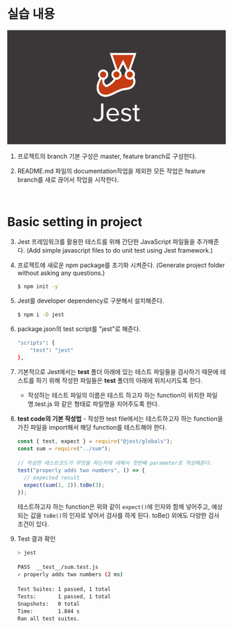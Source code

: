 # **실습 내용**

![](./img/210208_jest_logo.png)

1. 프로젝트의 branch 기본 구성은 master, feature branch로 구성한다.

2. README.md 파일의 documentation작업을 제외한 모든 작업은 feature branch를 새로 끊어서 작업을 시작한다.

<br/>

# Basic setting in project

3.  Jest 프레임워크를 활용한 테스트를 위해 간단한 JavaScript 파일들을 추가해준다.
    (Add simple javascript files to do unit test using Jest framework.)

4.  프로젝트에 새로운 npm package를 초기화 시켜준다.
    (Generate project folder without asking any questions.)

    ```bash
    $ npm init -y
    ```

5.  Jest를 developer dependency로 구분해서 설치해준다.

    ```bash
    $ npm i -D jest
    ```

6.  package.json의 test script를 "jest"로 해준다.

    ```bash
    "scripts": {
        "test": "jest"
    },
    ```

7.  기본적으로 Jest에서는 **test** 폴더 아래에 있는 테스트 파일들을 검사하기 때문에 테스트를 하기 위해 작성한 파일들은 **test** 폴더의 아래에 위치시키도록 한다.

    - 작성하는 테스트 파일의 이름은 테스트 하고자 하는 function이 위치한 파일명.test.js 와 같은 형태로 파일명을 지어주도록 한다.

8.  **test code의 기본 작성법** - 작성한 test file에서는 테스트하고자 하는 function을 가진 파일을 import해서 해당 function를 테스트해야 한다.

    ```javascript
    const { test, expect } = require("@jest/globals");
    const sum = require("../sum");

    // 작성한 테스트코드가 무엇을 하는지에 대해서 첫번째 parameter로 작성해준다.
    test("properly adds two numbers", () => {
      // expected result
      expect(sum(1, 2)).toBe(3);
    });
    ```

    테스트하고자 하는 function은 위와 같이 `expect()`에 인자와 함께 넣어주고, 예상되는 값을 `toBe()`의 인자로 넣어서 검사를 하게 된다. toBe() 외에도 다양한 검사 조건이 있다.

9.  Test 결과 확인

    ```bash
    > jest

    PASS  __test__/sum.test.js
    ✓ properly adds two numbers (2 ms)

    Test Suites: 1 passed, 1 total
    Tests:       1 passed, 1 total
    Snapshots:   0 total
    Time:        1.844 s
    Ran all test suites.
    ```
